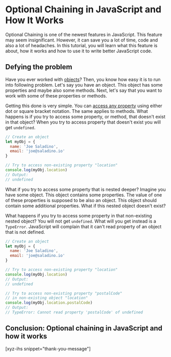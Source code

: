 # Optional Chaining in JavaScript and How It Works

Optional Chaining is one of the newest features in JavaScript. This feature may seem insignificant. However, it can save you a lot of time, code and also a lot of headaches. In this tutorial, you will learn what this feature is about, how it works and how to use it to write better JavaScript code.

<!--more-->
<!--
Table of Contents:
-->

## Defying the problem

Have you ever worked with [objects]? Then, you know how easy it is to run into following problem. Let's say you have an object. This object has some properties and maybe also some methods. Next, let's say that you want to work with some of these properties or methods.

Getting this done is very simple. You can [access any property] using either dot or square bracket notation. The same applies to methods. What happens is if you try to access some property, or method, that doesn't exist in that object? When you try to access property that doesn't exist you will get `undefined`.

```JavaScript
// Create an object
let myObj = {
  name: 'Joe Saladino',
  email: 'joe@saladino.io'
}

// Try to access non-existing property "location"
console.log(myObj.location)
// Output:
// undefined
```

What if you try to access some property that is nested deeper? Imagine you have some object. This object contains some properties. The value of one of these properties is supposed to be also an object. This object should contain some additional properties. What if this nested object doesn't exist?

What happens if you try to access some property in that non-existing nested object? You will not get `undefined`. What will you get instead is a `TypeError`. JavaScript will complain that it can't read property of an object that is not defined.

```JavaScript
// Create an object
let myObj = {
  name: 'Joe Saladino',
  email: 'joe@saladino.io'
}

// Try to access non-existing property "location"
console.log(myObj.location)
// Output:
// undefined

// Try to access non-existing property "postalCode"
// in non-existing object "location"
console.log(myObj.location.postalCode)
// Output:
// TypeError: Cannot read property 'postalCode' of undefined
```

## Conclusion: Optional chaining in JavaScript and how it works

[xyz-ihs snippet="thank-you-message"]

<!-- ### Links -->
[objects]: https://blog.alexdevero.com/javascript-objects-pt1/
[access any property]: https://blog.alexdevero.com/javascript-objects-pt1/#accessing-properties

<!--
### Meta:
-
-->

<!--
### Keywords:
- Optional chaining in JavaScript
- Optional chaining
-->

<!--
### Resources:
-
-->
